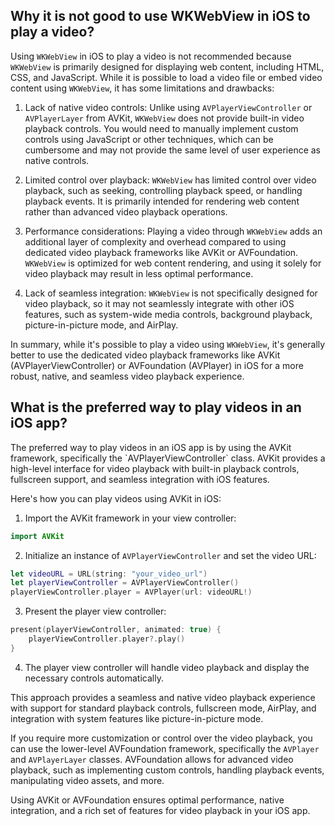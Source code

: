 <h2> Why it is not good to use WKWebView in iOS to play a video? </h2>

Using `WKWebView` in iOS to play a video is not recommended because `WKWebView` is primarily designed for displaying web content, including HTML, CSS, and JavaScript. While it is possible to load a video file or embed video content using `WKWebView`, it has some limitations and drawbacks:

1. Lack of native video controls: Unlike using `AVPlayerViewController` or `AVPlayerLayer` from AVKit, `WKWebView` does not provide built-in video playback controls. You would need to manually implement custom controls using JavaScript or other techniques, which can be cumbersome and may not provide the same level of user experience as native controls.

2. Limited control over playback: `WKWebView` has limited control over video playback, such as seeking, controlling playback speed, or handling playback events. It is primarily intended for rendering web content rather than advanced video playback operations.

3. Performance considerations: Playing a video through `WKWebView` adds an additional layer of complexity and overhead compared to using dedicated video playback frameworks like AVKit or AVFoundation. `WKWebView` is optimized for web content rendering, and using it solely for video playback may result in less optimal performance.

4. Lack of seamless integration: `WKWebView` is not specifically designed for video playback, so it may not seamlessly integrate with other iOS features, such as system-wide media controls, background playback, picture-in-picture mode, and AirPlay.

In summary, while it's possible to play a video using `WKWebView`, it's generally better to use the dedicated video playback frameworks like AVKit (AVPlayerViewController) or AVFoundation (AVPlayer) in iOS for a more robust, native, and seamless video playback experience.

<h2> What is the preferred way to play videos in an iOS app? </h2>
The preferred way to play videos in an iOS app is by using the AVKit framework, specifically the `AVPlayerViewController` class. AVKit provides a high-level interface for video playback with built-in playback controls, fullscreen support, and seamless integration with iOS features.

Here's how you can play videos using AVKit in iOS:

1. Import the AVKit framework in your view controller:

```swift
import AVKit
```

2. Initialize an instance of `AVPlayerViewController` and set the video URL:

```swift
let videoURL = URL(string: "your_video_url")
let playerViewController = AVPlayerViewController()
playerViewController.player = AVPlayer(url: videoURL!)
```

3. Present the player view controller:

```swift
present(playerViewController, animated: true) {
    playerViewController.player?.play()
}
```

4. The player view controller will handle video playback and display the necessary controls automatically.

This approach provides a seamless and native video playback experience with support for standard playback controls, fullscreen mode, AirPlay, and integration with system features like picture-in-picture mode.

If you require more customization or control over the video playback, you can use the lower-level AVFoundation framework, specifically the `AVPlayer` and `AVPlayerLayer` classes. AVFoundation allows for advanced video playback, such as implementing custom controls, handling playback events, manipulating video assets, and more.

Using AVKit or AVFoundation ensures optimal performance, native integration, and a rich set of features for video playback in your iOS app.
